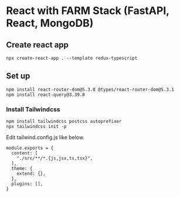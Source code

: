 # React with FARM Stack (FastAPI, React, MongoDB)

## Create react app

```
npx create-react-app . --template redux-typescript
```

## Set up

```
npm install react-router-dom@5.3.0 @types/react-router-dom@5.3.1
npm install react-query@3.39.0
```

### Install Tailwindcss

```
npm install tailwindcss postcss autoprefixer
npx tailwindcss init -p
```

Edit tailwind.config.js like below.

```
module.exports = {
  content: [
    "./src/**/*.{js,jsx,ts,tsx}",
  ],
  theme: {
    extend: {},
  },
  plugins: [],
}
```
